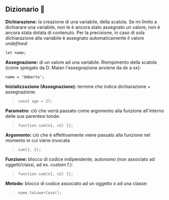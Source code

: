 ## Dizionario 📖

**Dichiarazione:** la creazione di una variabile, della scatola. Se mi limito a dichiarare una variabile, non le è ancora stato assegnato un valore, non è ancora stata dotata di contenuto. Per la precisione, in caso di sola dichiarazione alla variabile è assegnato automaticamente il valore *undefined*:

`let name;`


**Assegnazione:** di un valore ad una variabile. Riempimento della scatola (come spiegato da D. Malan l'assegnazione avviene da dx a sx):

`name = 'Umberto';`


**Inizializzazione (Assegnazione):** termine che indica dichiarazione + assegnazione:

> `const age = 27;`


**Parametro:** ciò che verrà passato come argomento alla funzione all'interno delle sue parentesi tonde:

> `function sum(n1, n2) {};`


**Argomento:** ciò che è effettivamente viene passato alla funzione nel momento in cui viene invocata

> `sum(1, 2);`


**Funzione:** blocco di codice indipendente, autonomo (non associato ad oggetti/classi, ad es. custom f.):

> `function sum(n1, n2) {};`


**Metodo:** blocco di codice associato ad un oggetto o ad una classe:

> `name.toLowerCase();`
